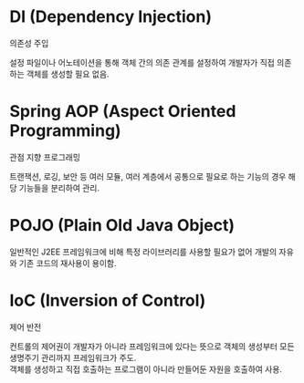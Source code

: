 # DI (Dependency Injection)  
의존성 주입

설정 파일이나 어노테이션을 통해 객체 간의 의존 관계를 설정하여 개발자가 직접 의존하는 객체를 생성할 필요 없음.
# Spring AOP (Aspect Oriented Programming)  
관점 지향 프로그래밍

트랜잭션, 로깅, 보안 등 여러 모듈, 여러 계층에서 공통으로 필요로 하는 기능의 경우 해당 기능들을 분리하여 관리.
# POJO (Plain Old Java Object)

일반적인 J2EE 프레임워크에 비해 특정 라이브러리를 사용할 필요가 없어 개발의 자유와 기존 코드의 재사용이 용이함.
# IoC (Inversion of Control)  
제어 반전

컨트롤의 제어권이 개발자가 아니라 프레임워크에 있다는 뜻으로 객체의 생성부터 모든 생명주기 관리까지 프레임워크가 주도.  
객체를 생성하고 직접 호출하는 프로그램이 아니라 만들어둔 자원을 호출하여 사용.
